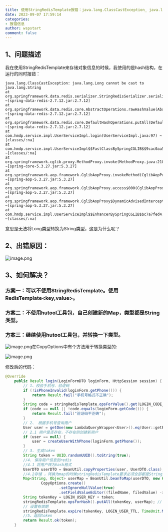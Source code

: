 ```yaml
---
title: 使用StringRedisTemplate报错：java.lang.ClassCastException_ java.lang.Long cannot be cast to java.lang.String
date: 2023-09-07 17:59:14
categories:
- 报错信息
author: wspstart
comment: false
---
```



## 1、问题描述
我在使用StringRedisTemplate来存储对象信息的时候，我使用的是hash结构，在运行的同时报错：
```
java.lang.ClassCastException: java.lang.Long cannot be cast to java.lang.String
at org.springframework.data.redis.serializer.StringRedisSerializer.serialize(StringRedisSerializer.java:36) ~[spring-data-redis-2.7.12.jar:2.7.12]
at org.springframework.data.redis.core.AbstractOperations.rawHashValue(AbstractOperations.java:186) ~[spring-data-redis-2.7.12.jar:2.7.12]
at org.springframework.data.redis.core.DefaultHashOperations.putAll(DefaultHashOperations.java:209) ~[spring-data-redis-2.7.12.jar:2.7.12]
at com.hmdp.service.impl.UserServiceImpl.login(UserServiceImpl.java:97) ~[classes/:na]
at com.hmdp.service.impl.UserServiceImpl$$FastClassBySpringCGLIB$$9cac0aa5.invoke(<generated>) ~[classes/:na]
at org.springframework.cglib.proxy.MethodProxy.invoke(MethodProxy.java:218) ~[spring-core-5.3.27.jar:5.3.27]
at org.springframework.aop.framework.CglibAopProxy.invokeMethod(CglibAopProxy.java:386) ~[spring-aop-5.3.27.jar:5.3.27]
at org.springframework.aop.framework.CglibAopProxy.access$000(CglibAopProxy.java:85) ~[spring-aop-5.3.27.jar:5.3.27]
at org.springframework.aop.framework.CglibAopProxy$DynamicAdvisedInterceptor.intercept(CglibAopProxy.java:704) ~[spring-aop-5.3.27.jar:5.3.27]
at com.hmdp.service.impl.UserServiceImpl$$EnhancerBySpringCGLIB$$c7a7fed4.login(<generated>) ~[classes/:na]
```
意思是无法将Long类型转换为String类型，这是为什么呢？

## 2、出错原因：
![image.png](https://cdn.jsdelivr.net/gh/zrgzs/images@main/images/20230907220415.jpg)

## 3、如何解决？

### 方案一：可以不使用StringRedisTemplate。使用RedisTemplate<key,value>。

### 方案二：不使用hutool工具包，自己创建新的Map，类型都是String类型。

### 方案三：继续使用hutool工具包，并转换一下类型。
![image.png](https://cdn.jsdelivr.net/gh/zrgzs/images@main/images/20230907220420.jpg)在CopyOptions中有个方法用于转换类型的:

![image.png](https://cdn.jsdelivr.net/gh/zrgzs/images@main/images/20230907220424.jpg)

修改后的代码：

```java
@Override
    public Result login(LoginFormDTO loginForm, HttpSession session) {
        // 1、校验手机号、验证码
        if (!isPhoneInvalid(loginForm.getPhone())) {
            return Result.fail("手机号格式不正确");
        }
        String code = stringRedisTemplate.opsForValue().get(LOGIN_CODE_KEY + loginForm.getPhone());
        if (code == null || !code.equals(loginForm.getCode())) {
            return Result.fail("验证码不正确");
        }
        // 2、 根据手机号查询用户
        User user = getOne(new LambdaQueryWrapper<User>().eq(User::getPhone, loginForm.getPhone()));
        // 2.1 用户是否存在，不存在则创建新用户
        if (user == null) {
            user = createUserWithPhone(loginForm.getPhone());
        }
        // 3. 生成token
        String token = UUID.randomUUID().toString(true);
        //4. 保存用户信息到redis
        //4.1 将用户转为hash格式
        UserDTO userDTO = BeanUtil.copyProperties(user, UserDTO.class);
        //4.2存储 ，转换为map的时候stringRedisTemplate要求必须全部都是String类型的
        Map<String, Object> userMap = BeanUtil.beanToMap(userDTO, new HashMap<>(),
                CopyOptions.create()
                        .setIgnoreNullValue(true)
                        .setFieldValueEditor((filedName, filedValue) -> filedValue.toString()));
        String tokenKey = LOGIN_USER_KEY + token;
        stringRedisTemplate.opsForHash().putAll(tokenKey, userMap); // 存map是不允许存有效期的，我需要先存后设置有效期 StringRedisTemplate 要求存储的值必须都是String类型的
        // 设置有效期
        stringRedisTemplate.expire(tokenKey, LOGIN_USER_TTL, TimeUnit.MINUTES);
        //5、返回token
        return Result.ok(token);
    }
```
